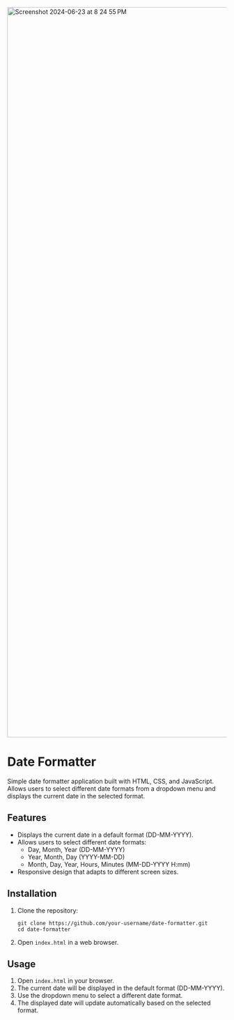 <img width="1677" alt="Screenshot 2024-06-23 at 8 24 55 PM" src="https://github.com/GavinWang-2024/Date_Formatter_website/assets/169739616/e27bf0d4-f8ce-4b0a-9ded-f935473b504b">



# Date Formatter

Simple date formatter application built with HTML, CSS, and JavaScript. Allows users to select different date formats from a dropdown menu and displays the current date in the selected format.

## Features

- Displays the current date in a default format (DD-MM-YYYY).
- Allows users to select different date formats:
  - Day, Month, Year (DD-MM-YYYY)
  - Year, Month, Day (YYYY-MM-DD)
  - Month, Day, Year, Hours, Minutes (MM-DD-YYYY H:mm)
- Responsive design that adapts to different screen sizes.

## Installation

1. Clone the repository:

    ```
    git clone https://github.com/your-username/date-formatter.git
    cd date-formatter
    ```

2. Open `index.html` in a web browser.

## Usage

1. Open `index.html` in your browser.
2. The current date will be displayed in the default format (DD-MM-YYYY).
3. Use the dropdown menu to select a different date format.
4. The displayed date will update automatically based on the selected format.
